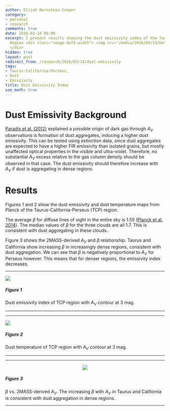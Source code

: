 ```yaml
---
author: Elijah Bernstein-Cooper
category:
- personal
- research
comments: true
date: 2016-03-14 00:00
excerpt: I present results showing the dust emissivity index of the Taurus-California-Perseus
  Region <div class="image-4of4-width"> <img src="/media/2016/03/14/beta_map.png"/>
  </div>
hidden: true
layout: post
redirect_from: /research/2016/03/14/dust-emissivity
tags:
- Taurus-California-Perseus,
- Dust
- Emissivity
title: Dust Emissivity Index
use_math: true
---
```


# Dust Emissivity Background

[Paradis et al.
(2012)](https://ui.adsabs.harvard.edu/#abs/2012A&A...543A.103P/abstract)
explained a possible origin of dark gas through $A_V$ observations is formation
of dust aggregates, inducing a higher dust emissivity. This can be tested using
extinction data, since dust aggregates are expected to have a higher FIR
emissivity than isolated grains, but mostly unaffected optical properties in the
visible and ultra-violet. Therefore, no substantial $A_V$ excess relative to the
gas column density should be observed in that case. The dust emissivity should
therefore increase with $A_V$ if dust is aggregating in dense regions.

# Results

Figures 1 and 2 show the dust emissivity and dust temperature maps from Planck
of the Taurus-California-Perseus (TCP) region. 

The average $\beta$ for diffuse lines of sight in the entire sky is $1.55$
([Planck et al.  2014](http://adsabs.harvard.edu/abs/2014A%26A...571A..11P)).
The median values of $\beta$ for the three clouds are all $1.7$. This is
consistent with dust aggregating in these clouds.

Figure 3 shows the 2MASS-derived $A_V$ and $\beta$ relationship.  Taurus and
California show increasing $\beta$ in increasingly dense regions, consistent
with dust aggregation. We can see that $\beta$ is negatively proportional to
$A_V$ for Perseus however. This means that for denser regions, the emissivity
index decreases.

***

<div class="image-4of4-width">
  <img src="/media/2016/03/14/beta_map.png"/>
</div>

##### Figure 1

Dust emissivity index of TCP region with $A_V$ contour at 3 mag.

***

***

<div class="image-4of4-width">
  <img src="/media/2016/03/14/temp_map.png"/>
</div>

##### Figure 2

Dust temperature of TCP region with $A_V$ contour at 3 mag.

***

***

<div class="image-3of4-width" align="center">
  <img src="/media/2016/03/14/av_vs_beta.png"/>
</div>

##### Figure 3

$\beta$ vs. 2MASS-derived $A_V$. The increasing $\beta$ with $A_V$ in Taurus
and California is consistent with dust aggregation in dense regions. 

***